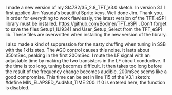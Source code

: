 I made a new version of my SI4732/35_2.8_TFT_V3.0 sketch. In version 3.1 I first applied Jim Yasuda's beautiful Sprite keys. Well done Jim. Thank you. In order for everything to work flawlessly, the latest version of the TFT_eSPI library must be installed. https://github.com/Bodmer/TFT_eSPI . Don't forget to save the files Setup1_ILI9341 and User_Setup_Select from the TFT_eSPI lib. These files are overwritten when installing the new version of the library.

I also made a kind of suppression for the nasty chuffing when tuning in SSB with the 1kHz step. The AGC control causes this noise. It lasts about 350mSec, peaking in the first 200mSec. I mute the LF signal with an adjustable time by making the two transistors in the LF circuit conductive. If the time is too long, tuning becomes difficult. It then takes too long before the result of the frequency change becomes audible. 200mSec seems like a good compromise. This time can be set in line 115 of the V3.1 sketch:
#define MIN_ELAPSED_AudMut_TIME 200. 
If 0 is entered here, the function is disabled.


